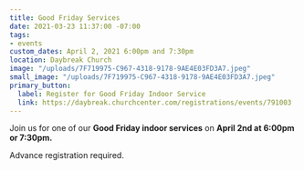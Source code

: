 ```yaml
---
title: Good Friday Services
date: 2021-03-23 11:37:00 -07:00
tags:
- events
custom_dates: April 2, 2021 6:00pm and 7:30pm
location: Daybreak Church
image: "/uploads/7F719975-C967-4318-9178-9AE4E03FD3A7.jpeg"
small_image: "/uploads/7F719975-C967-4318-9178-9AE4E03FD3A7.jpeg"
primary_button:
  label: Register for Good Friday Indoor Service
  link: https://daybreak.churchcenter.com/registrations/events/791003
---
```


Join us for one of our **Good Friday indoor services** on **April 2nd at 6:00pm or 7:30pm.**

Advance registration required.